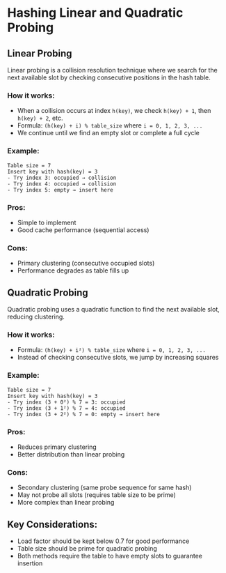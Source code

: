 # Hashing Linear and Quadratic Probing

## Linear Probing

Linear probing is a collision resolution technique where we search for the next available slot by checking consecutive positions in the hash table.

### How it works:
- When a collision occurs at index `h(key)`, we check `h(key) + 1`, then `h(key) + 2`, etc.
- Formula: `(h(key) + i) % table_size` where `i = 0, 1, 2, 3, ...`
- We continue until we find an empty slot or complete a full cycle

### Example:
```
Table size = 7
Insert key with hash(key) = 3
- Try index 3: occupied → collision
- Try index 4: occupied → collision  
- Try index 5: empty → insert here
```

### Pros:
- Simple to implement
- Good cache performance (sequential access)

### Cons:
- Primary clustering (consecutive occupied slots)
- Performance degrades as table fills up

## Quadratic Probing

Quadratic probing uses a quadratic function to find the next available slot, reducing clustering.

### How it works:
- Formula: `(h(key) + i²) % table_size` where `i = 0, 1, 2, 3, ...`
- Instead of checking consecutive slots, we jump by increasing squares

### Example:
```
Table size = 7
Insert key with hash(key) = 3
- Try index (3 + 0²) % 7 = 3: occupied
- Try index (3 + 1²) % 7 = 4: occupied
- Try index (3 + 2²) % 7 = 0: empty → insert here
```

### Pros:
- Reduces primary clustering
- Better distribution than linear probing

### Cons:
- Secondary clustering (same probe sequence for same hash)
- May not probe all slots (requires table size to be prime)
- More complex than linear probing

## Key Considerations:
- Load factor should be kept below 0.7 for good performance
- Table size should be prime for quadratic probing
- Both methods require the table to have empty slots to guarantee insertion